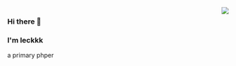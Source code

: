 <img align="right" src="https://github-readme-stats.vercel.app/api?username=leckkk&show_icons=true&icon_color=805AD5&text_color=718096&bg_color=ffffff&hide_title=true" />

### Hi there 👋

### I'm leckkk

a primary phper

<!--
**leckkk/leckkk** is a ✨ _special_ ✨ repository because its `README.md` (this file) appears on your GitHub profile.

Here are some ideas to get you started:

- 🔭 I’m currently working on ...
- 🌱 I’m currently learning ...
- 👯 I’m looking to collaborate on ...
- 🤔 I’m looking for help with ...
- 💬 Ask me about ...
- 📫 How to reach me: ...
- 😄 Pronouns: ...
- ⚡ Fun fact: ...
-->
